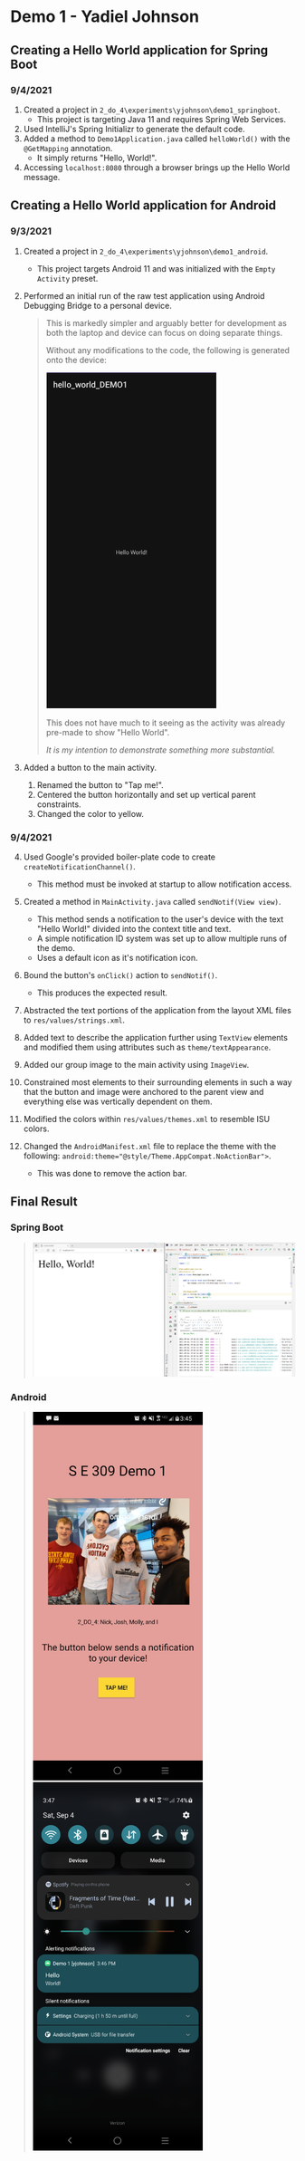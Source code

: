 # Demo 1 - Yadiel Johnson

## Creating a Hello World application for Spring Boot

### 9/4/2021
1. Created a project in `2_do_4\experiments\yjohnson\demo1_springboot`.
	* This project is targeting Java 11 and requires Spring Web Services.
2. Used IntelliJ's Spring Initializr to generate the default code.
3. Added a method to `Demo1Application.java` called `helloWorld()` with the `@GetMapping` annotation.
	* It simply returns "Hello, World!".
4. Accessing `localhost:8080` through a browser brings up the Hello World message.




## Creating a Hello World application for Android

### 9/3/2021

1. Created a project in `2_do_4\experiments\yjohnson\demo1_android`.
	* This project targets Android 11 and was initialized with the `Empty Activity` preset.

2. Performed an initial run of the raw test application using Android Debugging Bridge to a personal device.
   > This is markedly simpler and arguably better for development as both the laptop and device can focus on doing
   > separate things.
   >
   > Without any modifications to the code, the following is generated onto the device:
   >
   > <img src="demo1_res/demo1_ss1.jpg" alt="default" width="300"/>
   >
   > This does not have much to it seeing as the activity was already pre-made to show "Hello World".
   >
   > *It is my intention to demonstrate something more substantial.*

3. Added a button to the main activity.
	1. Renamed the button to "Tap me!".
	2. Centered the button horizontally and set up vertical parent constraints.
	3. Changed the color to yellow.

### 9/4/2021

4. Used Google's provided boiler-plate code to create `createNotificationChannel()`.
	* This method must be invoked at startup to allow notification access.

5. Created a method in `MainActivity.java` called `sendNotif(View view)`.
	* This method sends a notification to the user's device with the text "Hello World!" divided into the context title
	  and text.
	* A simple notification ID system was set up to allow multiple runs of the demo.
	* Uses a default icon as it's notification icon.
6. Bound the button's `onClick()` action to `sendNotif()`.
	* This produces the expected result.
7. Abstracted the text portions of the application from the layout XML files to `res/values/strings.xml`.
8. Added text to describe the application further using `TextView` elements and modified them using attributes such
   as `theme/textAppearance`.
9. Added our group image to the main activity using `ImageView`.
10. Constrained most elements to their surrounding elements in such a way that the button and image were anchored to the
    parent view and everything else was vertically dependent on them.
11. Modified the colors within `res/values/themes.xml` to resemble ISU colors.
12. Changed the `AndroidManifest.xml` file to replace the theme with the following: `android:theme="@style/Theme.AppCompat.NoActionBar">`.
	* This was done to remove the action bar.


## Final Result
### Spring Boot
> <img src="demo1_res/demo1_ss4.png" alt="default" width="1000"/>

### Android
> <img src="demo1_res/demo1_ss2.png" alt="main" width="300"/>
> <img src="demo1_res/demo1_ss3.png" alt="notification" width="300"/>

